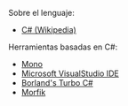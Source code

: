 Sobre el lenguaje:

-   [C\# (Wikipedia)](http://en.wikipedia.org/wiki/C_Sharp_(programming_language))

Herramientas basadas en C\#:

-   [Mono](http://www.mono-project.com/Main_Page)
-   [Microsoft VisualStudio IDE](http://www.microsoft.com/visualstudio/esn/team-foundation-service)
-   [Borland's Turbo C\#](http://www.turboexplorer.com/csharp)
-   [Morfik](http://www.morfik.com/)

